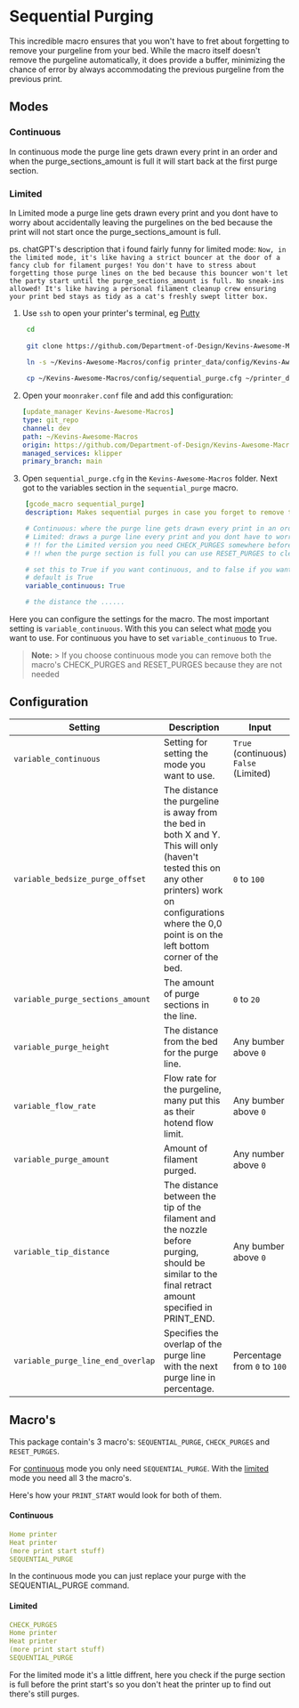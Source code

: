 # Sequential Purging 

This incredible macro ensures that you won't have to fret about forgetting to remove your purgeline from your bed. While the macro itself doesn't remove the purgeline automatically, it does provide a buffer, minimizing the chance of error by always accommodating the previous purgeline from the previous print.

## Modes
### Continuous
In continuous mode the purge line gets drawn every print in an order and when the purge_sections_amount is full it will start back at the first purge section.
### Limited
In Limited mode a purge line gets drawn every print and you dont have to worry about accidentally leaving the purgelines on the bed because the print will not start once the purge_sections_amount is full.

ps. chatGPT's description that i found fairly funny for limited mode:
```Now, in the limited mode, it's like having a strict bouncer at the door of a fancy club for filament purges! You don't have to stress about forgetting those purge lines on the bed because this bouncer won't let the party start until the purge_sections_amount is full. No sneak-ins allowed! It's like having a personal filament cleanup crew ensuring your print bed stays as tidy as a cat's freshly swept litter box.```


1. Use `ssh` to open your printer's terminal, eg [Putty](https://www.putty.org/)
   ```bash
    cd
    
    git clone https://github.com/Department-of-Design/Kevins-Awesome-Macros.git
    
    ln -s ~/Kevins-Awesome-Macros/config printer_data/config/Kevins-Awesome-Macros

    cp ~/Kevins-Awesome-Macros/config/sequential_purge.cfg ~/printer_data/config//Kevins-Awesome-Macros/sequential_purge.cfg
    ```

2. Open your `moonraker.conf` file and add this configuration:
   ```yaml
   [update_manager Kevins-Awesome-Macros]
   type: git_repo
   channel: dev
   path: ~/Kevins-Awesome-Macros
   origin: https://github.com/Department-of-Design/Kevins-Awesome-Macros.git
   managed_services: klipper
   primary_branch: main
    ```
3. Open `sequential_purge.cfg` in the `Kevins-Awesome-Macros` folder.
Next got to the variables section in the `sequential_purge` macro. 
```yaml
    [gcode_macro sequential_purge]
    description: Makes sequential purges in case you forget to remove the purge your previous print did. Requires save_variables

    # Continuous: where the purge line gets drawn every print in an order and when the purge_sections_amount is full it will start back at the first purge section.
    # Limited: draws a purge line every print and you dont have to worry about accidentally leaving the purgelines on the bed because the print will not start once the purge_sections_amount is full.
    # !! for the Limited version you need CHECK_PURGES somewhere before the SEQUENTIAL_PURGE command in your PRINT_START macro. Preferably before your printer heats up so you don't waste the heating time. 
    # !! when the purge section is full you can use RESET_PURGES to clear the system and start at the first purge section on your next print.

    # set this to True if you want continuous, and to false if you want limited
    # default is True
    variable_continuous: True

    # the distance the ......
```
Here you can configure the settings for the macro. The most important setting is `variable_continuous`. With this you can select what [mode](https://github.com/Department-of-Design/Kevins-Awesome-Macros/tree/main/sequential_purging#modes) you want to use. For continuous you have to set `variable_continuous` to `True`.

> **Note:**
    > If you choose continuous mode you can remove both the macro's CHECK_PURGES and RESET_PURGES because they are not needed

## Configuration
| Setting                           | Description                                                                                                                                                                                                     | Input                                    | Default |
|-----------------------------------|-----------------------------------------------------------------------------------------------------------------------------------------------------------------------------------------------------------------|------------------------------------------|---------|
| `variable_continuous`             | Setting for setting the mode you want to use.                                                                                                                                                                   | `True` (continuous) <br>`False` (Limited) | `True`  |
| `variable_bedsize_purge_offset`   | The distance the purgeline is away from the bed in both X and Y. This will only (haven't tested this on any other printers) work on configurations where the 0,0 point is on the left bottom corner of the bed. | `0` to `100`                             | `10`    |
| `variable_purge_sections_amount`  | The amount of purge sections in the line.                                                                                                                                                                       | `0` to `20`                              | `5`     |
| `variable_purge_height`           | The distance from the bed for the purge line.                                                                                                                                                                   | Any bumber above `0`                     | `0.8`   |
| `variable_flow_rate`              | Flow rate for the purgeline, many put this as their hotend flow limit.                                                                                                                                          | Any bumber above `0`                     | `12`    |
| `variable_purge_amount`           | Amount of filament purged.                                                                                                                                                                                      | Any number above `0`                     | `30`      |
| `variable_tip_distance`           | The distance between the tip of the filament and the nozzle before purging, should be similar to the final retract amount specified in PRINT_END.                                                               | Any bumber above `0`                     | `10`      |
| `variable_purge_line_end_overlap` | Specifies the overlap of the purge line with the next purge line in percentage.                                                                                                                                 | Percentage from `0` to `100`             | `50`      |



## Macro's

This package contain's 3 macro's: `SEQUENTIAL_PURGE`, `CHECK_PURGES` and `RESET_PURGES`.

For [continuous](https://github.com/Department-of-Design/Kevins-Awesome-Macros/tree/main/sequential_purging#continuous) mode you only need `SEQUENTIAL_PURGE`. With the [limited](https://github.com/Department-of-Design/Kevins-Awesome-Macros/tree/main/sequential_purging#limited) mode you need all 3 the macro's. 

Here's how your `PRINT_START` would look for both of them.

#### Continuous
```yaml
Home printer
Heat printer
(more print start stuff)
SEQUENTIAL_PURGE
```
In the continuous mode you can just replace your purge with the SEQUENTIAL_PURGE command.
#### Limited
```yaml
CHECK_PURGES
Home printer
Heat printer
(more print start stuff)
SEQUENTIAL_PURGE
```
For the limited mode it's a little diffrent, here you check if the purge section is full before the print start's so you don't heat the printer up to find out there's still purges.

